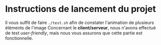 Instructions de lancement du projet
===================================

Il vous suffit de faire `./test.sh` afin de constater l'animation de plusieurs éléments de l'image
Concernant le **client/serveur**, nous n'avons effectué de test *user-friendly*, mais nous vous assurons que cette partie est fonctionnelle. 